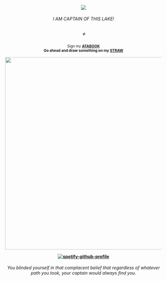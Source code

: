 <div align="center">

![](https://komarev.com/ghpvc/?username=THATGREATDAY&color=6c1d08&label=⚝)

<div align="center">
  
###### I AM CAPTAIN OF THIS LAKE!
##### ✧

<sub>Sign my [**ATABOOK**](https://greatday.atabook.org) <br><b>Go<b> ahead and draw something on my [**STRAW**](https://seatreasure.straw.page)</sub>


<div align="center">

<img src="https://cdn.discordapp.com/attachments/965129582455971881/1351993659020546058/Untitled422_1.png?ex=67dc65b7&is=67db1437&hm=e864d669060057eb228fe3da694667becc1eef18f63f70e78c07662bbe276777" width="620px">

[![spotify-github-profile](https://spotify-github-profile.kittinanx.com/api/view?uid=f2n6prthunxkl481yp07tfdlz&cover_image=true&theme=natemoo-re&show_offline=false&background_color=121212&interchange=false&bar_color=992d1a&bar_color_cover=false)](https://github.com/kittinan/spotify-github-profile)
###### _You blinded yourself in that complacent belief that regardless of whatever path you took, your captain would always find you._
